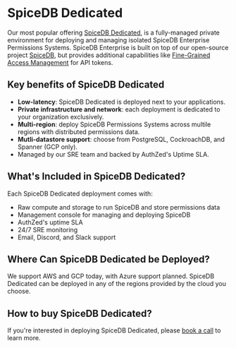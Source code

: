 # SpiceDB Dedicated

Our most popular offering [SpiceDB Dedicated], is a fully-managed private environment for deploying and managing isolated SpiceDB Enterprise Permissions Systems. SpiceDB Enterprise is built on top of our open-source project [SpiceDB], but provides additional capabilities like [Fine-Grained Access Management](/spicedb-dedicated/fgam) for API tokens.

## Key benefits of SpiceDB Dedicated

- **Low-latency**: SpiceDB Dedicated is deployed next to your applications.
- **Private infrastructure and network**: each deployment is dedicated to your organization exclusively.
- **Multi-region**: deploy SpiceDB Permissions Systems across multile regions with distributed permissions data.
- **Mutli-datastore support**: choose from PostgreSQL, CockroachDB, and Spanner (GCP only).
- Managed by our SRE team and backed by AuthZed's Uptime SLA.


## What's Included in SpiceDB Dedicated?

Each SpiceDB Dedicated deployment comes with:

- Raw compute and storage to run SpiceDB and store permissions data
- Management console for managing and deploying SpiceDB
- AuthZed's uptime SLA
- 24/7 SRE monitoring
- Email, Discord, and Slack support

## Where Can SpiceDB Dedicated be Deployed?

We support AWS and GCP today, with Azure support planned. SpiceDB Dedicated can be deployed in any of the regions provided by the cloud you choose.

## How to buy SpiceDB Dedicated?

If you're interested in deploying SpiceDB Dedicated, please [book a call] to learn more.

[spicedb dedicated]: https://authzed.com/products/spicedb-dedicated
[spicedb]: https://authzed.com/products/spicedb
[book a call]: https://authzed.com/call